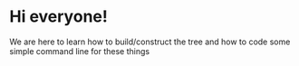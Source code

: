 # Hi everyone!
We are here to learn how to build/construct the tree and how to code some simple command line for these things
